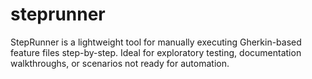 # steprunner
StepRunner is a lightweight tool for manually executing Gherkin-based feature files step-by-step. Ideal for exploratory testing, documentation walkthroughs, or scenarios not ready for automation.
